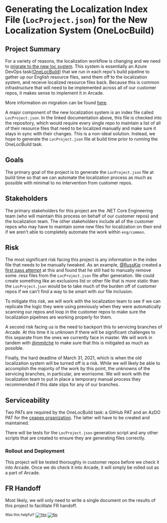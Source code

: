 # Generating the Localization Index File (`LocProject.json`) for the New Localization System (OneLocBuild)

## Project Summary
For a variety of reasons, the localization workflow is changing and we need to [migrate to the new loc system](https://github.com/dotnet/arcade/issues/6842).
This system is essentially an Azure DevOps task([OneLocBuild](https://ceapex.visualstudio.com/CEINTL/_wiki/wikis/CEINTL.wiki/107/Localization-with-OneLocBuild-Task))
that we run in each repo's build pipeline to gather up our English resource files, send them off to the localization system, and receive
localized resource files back. Because this is common infrastructure that will need to be implemented across all of our customer repos,
it makes sense to implement it in Arcade.

More information on migration can be found [here](https://ceapex.visualstudio.com/CEINTL/_wiki/wikis/CEINTL.wiki/1481/Migrating-out-of-SimpleLoc?anchor=ado-pipeline-creation-for-projects-hosted-in-github).

A major component of the new localization system is an index file called `LocProject.json`. In the linked documentation above, this file is
checked into the repository, which would require every single repo to maintain a list of all of their resource files that need to be localized
manually and make sure it stays in sync with their changes. This is a non-ideal solution. Instead, we hope to generate the `LocProject.json` file
at build time prior to running the OneLocBuild task.

## Goals
The primary goal of the project is to generate the `LocProject.json` file at build time so that we can automate the localization process
as much as possible with minimal to no intervention from customer repos.

## Stakeholders
The primary stakeholders for this project are the .NET Core Engineering team (who will maintain this process on
behalf of our customer repos) and the localization team. The other stakeholders include all of the customer repos who may have
to maintain some new files for localization on their end if we aren't able to completely automate the work within `eng/common`.

## Risk
The most significant risk facing this project is any information in the index file that needs to be manually tweaked. As an example,
[@RussKie](https://github.com/RussKie) created a [first pass attempt](https://github.com/dotnet/arcade/issues/6842#issuecomment-771963490)
at this and found that he still had to manually remove some .resx files from the `LocProject.json` file after generation. We could
create something like an exclusions list or other file that is *more* static than the `LocProject.json` would be to take much
of the burden off of customer repos if we can't find a way to be smart with our file inclusion.

To mitigate this risk, we will work with the localization team to see if we can replicate the logic they were using previously when they were
automatically scanning our repos and loop in the customer repos to make sure the localization pipelines are working properly for them.

A second risk facing us is the need to backport this to servicing branches of Arcade. At this time it is unknown if there will be significant
challenges to this separate from the ones we currently face in master. We will work in tandem with [@mmitche](http://github.com/mmitche)
to make sure that this is mitigated as much as possible.

Finally, the hard deadline of March 31, 2021, which is when the old localization system will be turned off is a risk. While we will likely
be able to accomplish the majority of the work by this point, the unknowns of the servicing branches, in particular, are worrisome. We will work
with the localization team to put in place a temporary manual process they recommended if this date slips for any of our branches.

## Serviceability
Two PATs are required by the OneLocBuild task: a GitHub PAT and an AzDO PAT for the [ceapex organization](https://dev.azure.com/ceapex).
The latter will have to be created and maintained.

There will be tests for the `LocProject.json` generation script and any other scripts that are created to ensure they are generating files
correctly.

### Rollout and Deployment
This project will be tested thoroughly in customer repos before we check it into Arcade. Once we do check it into Arcade, it will simply be rolled out
as a part of Arcade.

## FR Handoff
Most likely, we will only need to write a single document on the results of this project to facilitate FR handoff.

<!-- Begin Generated Content: Doc Feedback -->
<sub>Was this helpful? [![Yes](https://helix.dot.net/f/ip/5?p=Documentation%5CProject-Docs%5COneLocBuild%5Cone-pager.md)](https://helix.dot.net/f/p/5?p=Documentation%5CProject-Docs%5COneLocBuild%5Cone-pager.md) [![No](https://helix.dot.net/f/in)](https://helix.dot.net/f/n/5?p=Documentation%5CProject-Docs%5COneLocBuild%5Cone-pager.md)</sub>
<!-- End Generated Content-->
